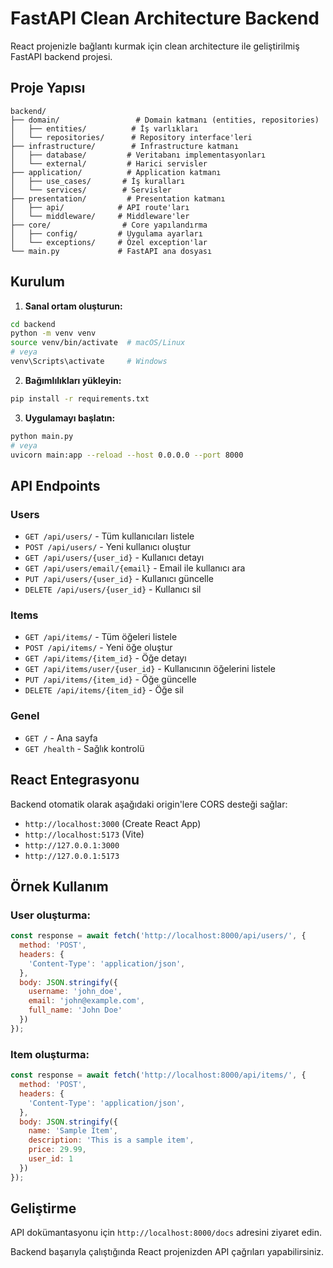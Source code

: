 # FastAPI Clean Architecture Backend

React projenizle bağlantı kurmak için clean architecture ile geliştirilmiş FastAPI backend projesi.

## Proje Yapısı

```
backend/
├── domain/                 # Domain katmanı (entities, repositories)
│   ├── entities/          # İş varlıkları
│   └── repositories/      # Repository interface'leri
├── infrastructure/        # Infrastructure katmanı
│   ├── database/         # Veritabanı implementasyonları
│   └── external/         # Harici servisler
├── application/          # Application katmanı
│   ├── use_cases/       # İş kuralları
│   └── services/        # Servisler
├── presentation/         # Presentation katmanı
│   ├── api/            # API route'ları
│   └── middleware/     # Middleware'ler
├── core/                # Core yapılandırma
│   ├── config/         # Uygulama ayarları
│   └── exceptions/     # Özel exception'lar
└── main.py             # FastAPI ana dosyası
```

## Kurulum

1. **Sanal ortam oluşturun:**
```bash
cd backend
python -m venv venv
source venv/bin/activate  # macOS/Linux
# veya
venv\Scripts\activate     # Windows
```

2. **Bağımlılıkları yükleyin:**
```bash
pip install -r requirements.txt
```

3. **Uygulamayı başlatın:**
```bash
python main.py
# veya
uvicorn main:app --reload --host 0.0.0.0 --port 8000
```

## API Endpoints

### Users
- `GET /api/users/` - Tüm kullanıcıları listele
- `POST /api/users/` - Yeni kullanıcı oluştur
- `GET /api/users/{user_id}` - Kullanıcı detayı
- `GET /api/users/email/{email}` - Email ile kullanıcı ara
- `PUT /api/users/{user_id}` - Kullanıcı güncelle
- `DELETE /api/users/{user_id}` - Kullanıcı sil

### Items
- `GET /api/items/` - Tüm öğeleri listele
- `POST /api/items/` - Yeni öğe oluştur
- `GET /api/items/{item_id}` - Öğe detayı
- `GET /api/items/user/{user_id}` - Kullanıcının öğelerini listele
- `PUT /api/items/{item_id}` - Öğe güncelle
- `DELETE /api/items/{item_id}` - Öğe sil

### Genel
- `GET /` - Ana sayfa
- `GET /health` - Sağlık kontrolü

## React Entegrasyonu

Backend otomatik olarak aşağıdaki origin'lere CORS desteği sağlar:
- `http://localhost:3000` (Create React App)
- `http://localhost:5173` (Vite)
- `http://127.0.0.1:3000`
- `http://127.0.0.1:5173`

## Örnek Kullanım

### User oluşturma:
```javascript
const response = await fetch('http://localhost:8000/api/users/', {
  method: 'POST',
  headers: {
    'Content-Type': 'application/json',
  },
  body: JSON.stringify({
    username: 'john_doe',
    email: 'john@example.com',
    full_name: 'John Doe'
  })
});
```

### Item oluşturma:
```javascript
const response = await fetch('http://localhost:8000/api/items/', {
  method: 'POST',
  headers: {
    'Content-Type': 'application/json',
  },
  body: JSON.stringify({
    name: 'Sample Item',
    description: 'This is a sample item',
    price: 29.99,
    user_id: 1
  })
});
```

## Geliştirme

API dokümantasyonu için `http://localhost:8000/docs` adresini ziyaret edin.

Backend başarıyla çalıştığında React projenizden API çağrıları yapabilirsiniz.